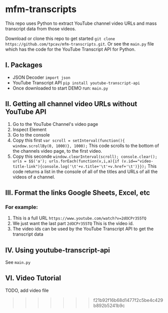 # mfm-transcripts

This repo uses Python to extract YouTube channel video URLs and mass transcript data from those videos.

Download or clone this repo to get started `git clone https://github.com/tpcav/mfm-transcripts.git`. Or see the `main.py` file which has the code for the YouTube Transcript API for Python.

## I. Packages
- JSON Decoder `import json`
- YouTube Transcript API `pip install youtube-transcript-api`
- Once downloaded to start DEMO run: `main.py`

## II. Getting all channel video URLs without YouTube API

1. Go to the YouTube Channel's video page
2. Inspect Element
3. Go to the console
4. Copy this first `var scroll = setInterval(function(){ window.scrollBy(0, 1000)}, 1000);` This code scrolls to the bottom of the channels video page, to the first video.
5. Copy this seconde `window.clearInterval(scroll); console.clear(); urls = $$('a'); urls.forEach(function(v,i,a){if (v.id=="video-title-link"){console.log('\t'+v.title+'\t'+v.href+'\t')}});` This code returns a list in the console of all of the titles and URLs of all the videos of a channel.

## III. Format the links Google Sheets, Excel, etc

### For example:
1. This is a full URL `https://www.youtube.com/watch?v=2dOCPr355TQ`
2. We just want the last part `2dOCPr355TQ` This is the video id.
4. The video ids can be used by the YouTube Transcript API to get the transcript data


## IV. Using youtube-transcript-api 

See `main.py`

## VI. Video Tutorial

TODO, add video file
>>>>>>> f21b92f16b68d1477f2c5be4c429b892b5241b9c
